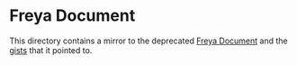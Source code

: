 # Freya Document

This directory contains a mirror to the deprecated [Freya Document](https://pastebin.com/7WCwg8iw) and the [gists](https://gist.github.com/AccSwtch50/3df4537bb9864333daa46038d9b4b5c6) that it pointed to.